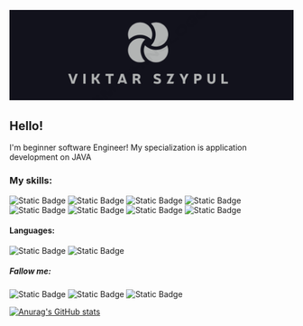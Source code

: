 ![Header](https://github.com/viktarSZ/viktarSZ/blob/main/assets/ViktarSZ.png)

## Hello!
I'm beginner software Engineer!
My specialization is application 
development on JAVA

### My skills:
![Static Badge](https://img.shields.io/badge/Java%20core-white?style=for-the-badge)
![Static Badge](https://img.shields.io/badge/Spring%20Framework-white?style=for-the-badge&logo=spring&logoColor=green)
![Static Badge](https://img.shields.io/badge/Spring%20REST%20api-white?style=for-the-badge&logo=spring&logoColor=green)
![Static Badge](https://img.shields.io/badge/PostgreSQL-white?style=for-the-badge&logo=postgreSQL&logoColor=blue)
![Static Badge](https://img.shields.io/badge/Gradle%20%26%20Maven-white?style=for-the-badge)
![Static Badge](https://img.shields.io/badge/JUnit%20%26%20Mockito-white?style=for-the-badge)
![Static Badge](https://img.shields.io/badge/Integration%20tests%20%26%20Docker-white?style=for-the-badge)
![Static Badge](https://img.shields.io/badge/HTML%20%26%20Thymeleaf-white?style=for-the-badge)

#### Languages:
![Static Badge](https://img.shields.io/badge/English--A2-white?style=for-the-badge&logo=%236DB33F)
![Static Badge](https://img.shields.io/badge/Polish--A2-white?style=for-the-badge&logo=%236DB33F)

##### Fallow me:
![Static Badge](https://img.shields.io/badge/Telegram-white?style=for-the-badge&logo=telegram&logoColor=blue)
![Static Badge](https://img.shields.io/badge/LinkedIn-white?style=for-the-badge&logo=linkedIn&logoColor=blue)
![Static Badge](https://img.shields.io/badge/Viber-white?style=for-the-badge&logo=viber&logoColor=blue)

[![Anurag's GitHub stats](https://github-readme-stats.vercel.app/api?username=viktarSZ&theme=catppuccin_latte&show_icons=true)](https://github.com/anuraghazra/github-readme-stats)

